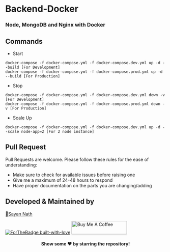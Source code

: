 # Backend-Docker

### Node, MongoDB and Nginx with Docker

## Commands

* Start
```
docker-compose -f docker-compose.yml -f docker-compose.dev.yml up -d --build [For Development]
docker-compose -f docker-compose.yml -f docker-compose.prod.yml up -d --build [For Production]
```
* Stop
```
docker-compose -f docker-compose.yml -f docker-compose.dev.yml down -v [For Development]
docker-compose -f docker-compose.yml -f docker-compose.prod.yml down -v [For Production]
```
* Scale Up
```
docker-compose -f docker-compose.yml -f docker-compose.dev.yml up -d --scale node-app=2 [For 2 node instance]
```

## Pull Request

Pull Requests are welcome. Please follow these rules for the ease of understanding:
* Make sure to check for available issues before raising one
* Give me a maximum of 24-48 hours to respond
* Have proper documentation on the parts you are changing/adding

## Developed & Maintained by

[👨Sayan Nath](https://sayannath.biz/)

[![ForTheBadge built-with-love](http://ForTheBadge.com/images/badges/built-with-love.svg)](https://github.com/sayannath)
<a href="https://www.buymeacoffee.com/sayannath235" target="_blank"><img src="https://www.buymeacoffee.com/assets/img/custom_images/orange_img.png" alt="Buy Me A Coffee" style="height: 41px !important;width: 174px !important;box-shadow: 0px 3px 2px 0px rgba(190, 190, 190, 0.5) !important;-webkit-box-shadow: 0px 3px 2px 0px rgba(190, 190, 190, 0.5) !important;" ></a>

<div align="center">
  
#### Show some ❤️ by starring the repository!
</div>
